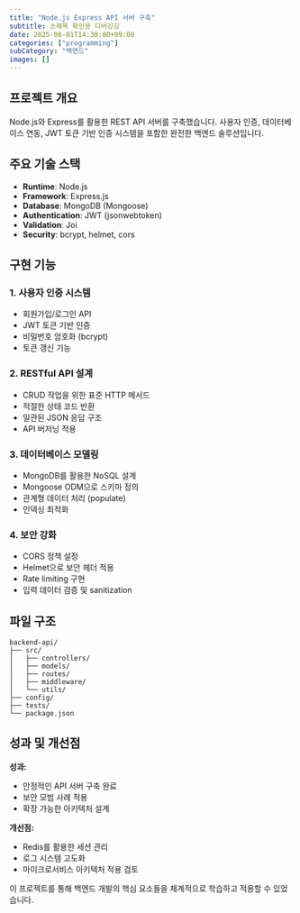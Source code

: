 ```yaml
---
title: "Node.js Express API 서버 구축"
subtitle: 소제목 확인용 디버깅깅
date: 2025-06-01T14:30:00+09:00
categories: ["programming"]
subCategory: "백엔드"
images: []
---
```


## 프로젝트 개요

Node.js와 Express를 활용한 REST API 서버를 구축했습니다. 사용자 인증, 데이터베이스 연동, JWT 토큰 기반 인증 시스템을 포함한 완전한 백엔드 솔루션입니다.

## 주요 기술 스택

- **Runtime**: Node.js
- **Framework**: Express.js
- **Database**: MongoDB (Mongoose)
- **Authentication**: JWT (jsonwebtoken)
- **Validation**: Joi
- **Security**: bcrypt, helmet, cors

## 구현 기능

### 1. 사용자 인증 시스템
- 회원가입/로그인 API
- JWT 토큰 기반 인증
- 비밀번호 암호화 (bcrypt)
- 토큰 갱신 기능

### 2. RESTful API 설계
- CRUD 작업을 위한 표준 HTTP 메서드
- 적절한 상태 코드 반환
- 일관된 JSON 응답 구조
- API 버저닝 적용

### 3. 데이터베이스 모델링
- MongoDB를 활용한 NoSQL 설계
- Mongoose ODM으로 스키마 정의
- 관계형 데이터 처리 (populate)
- 인덱싱 최적화

### 4. 보안 강화
- CORS 정책 설정
- Helmet으로 보안 헤더 적용
- Rate limiting 구현
- 입력 데이터 검증 및 sanitization

## 파일 구조

```
backend-api/
├── src/
│   ├── controllers/
│   ├── models/
│   ├── routes/
│   ├── middleware/
│   └── utils/
├── config/
├── tests/
└── package.json
```

## 성과 및 개선점

**성과:**
- 안정적인 API 서버 구축 완료
- 보안 모범 사례 적용
- 확장 가능한 아키텍처 설계

**개선점:**
- Redis를 활용한 세션 관리
- 로그 시스템 고도화
- 마이크로서비스 아키텍처 적용 검토

이 프로젝트를 통해 백엔드 개발의 핵심 요소들을 체계적으로 학습하고 적용할 수 있었습니다.